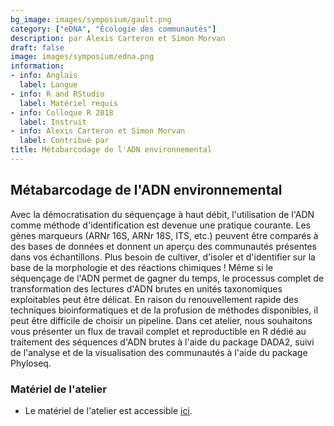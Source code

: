 ```yaml
---
bg_image: images/symposium/gault.png
category: ["eDNA", "Écologie des communautés"]
description: par Alexis Carteron et Simon Morvan
draft: false
image: images/symposium/edna.png
information:
- info: Anglais
  label: Langue
- info: R and RStudio
  label: Matériel requis
- info: Colloque R 2018
  label: Instruit
- info: Alexis Carteron et Simon Morvan
  label: Contribué par
title: Métabarcodage de l'ADN environnemental
---
```


## Métabarcodage de l'ADN environnemental

Avec la démocratisation du séquençage à haut débit, l'utilisation de l'ADN comme méthode d'identification est devenue une pratique courante. Les gènes marqueurs (ARNr 16S, ARNr 18S, ITS, etc.) peuvent être comparés à des bases de données et donnent un aperçu des communautés présentes dans vos échantillons. Plus besoin de cultiver, d'isoler et d'identifier sur la base de la morphologie et des réactions chimiques ! Même si le séquençage de l'ADN permet de gagner du temps, le processus complet de transformation des lectures d'ADN brutes en unités taxonomiques exploitables peut être délicat. En raison du renouvellement rapide des techniques bioinformatiques et de la profusion de méthodes disponibles, il peut être difficile de choisir un pipeline. Dans cet atelier, nous souhaitons vous présenter un flux de travail complet et reproductible en R dédié au traitement des séquences d'ADN brutes à l'aide du package DADA2, suivi de l'analyse et de la visualisation des communautés à l'aide du package Phyloseq.

### Matériel de l'atelier

* Le matériel de l'atelier est accessible [ici](https://alexiscarter.github.io/metab/).